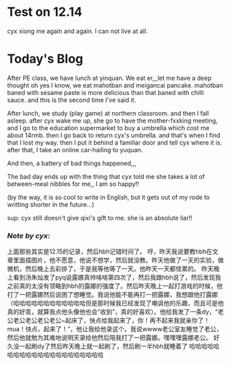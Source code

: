 # Test on 12.14
cyx xiong me again and again. I can not live at all.
# Today's Blog
After PE class, we have lunch at yinquan. We eat   er,,,let me have a deep thought  oh yes I know, we eat mahotban and meigancai pancake. mahotban baned with sesame paste is more delicious than that baned with chilli sauce. and this is the second time I've said it.

After lunch, we study (play game) at northern classroom. and then I fall asleep. after cyx wake me up, she go to have the mother-fxxking meeting, and I go to the education supermarket to buy a umbrella which cost me about 14rmb. then I go back to return cyx's umbrella. and that's when I find that I lost my way. then I put it behind a familiar door and tell cyx where it is. after that, I take an online car-hailing to yuquan.

And then, a battery of bad things happened,,,

The bad day ends up with the thing that cyx told me she takes a lot of between-meal nibbles for me,, I am so happy!!

(by the way, it is so cool to write in English, but it gets out of my rode to writting shorter in the future...)

sup: cyx still doesn't give qixi's gift to me. she is an absolute liar!!

### *Note by cyx:*

上面那些其实是12.15的记录，然后hbh记错时间了。
哼，昨天我说要教hbh在文章里面插图片，他不愿意，他说不想学，然后就没教。昨天他做了一天的实验，做微机，然后晚上去彩排了，于是我等他等了一天。他昨天一天都怪累的。
昨天晚上看到汤朱灿发了pyq说露娜真帅啥啥第四次了，然后我跟hbh说了，然后发现我之前真的太没有领略到hbh的露娜的强度了。然后昨天晚上一起打游戏的时候，他打了一把露娜然后说困了想睡觉。我说他能不能再打一把露娜，我想跟他打露娜（哈哈哈哈哈哈哈哈哈哈哈哈但是那时候我已经发现了嘲讽他的乐趣，而且可是他真的好乖，就算我点他头像他也会“收到”，真的好喜欢）。他给我发了一条dy，“老公老公老公老公老公~起床了，快点给我起来了，你！再不起来我就亲你了！mua！快点，起来了！”，他让我给他录这个。我说wwww老公室友睡觉了老公，然后他就勉为其难地说明天录给他然后陪我打了一把露娜。嘿嘿嘿露娜老公。
好久没一起刷dy了然后昨天晚上就一起刷了，然后刷一半hbh就睡着了
哈哈哈哈哈哈哈哈哈哈哈哈哈哈哈哈哈哈哈哈哈